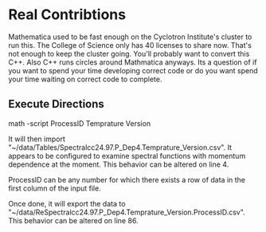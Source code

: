 # Real Contribtions

Mathematica used to be fast enough on the Cyclotron Institute's cluster to run this. The College of Science only has 40 licenses to share now. That's not enough to keep the cluster going. You'll probably want to convert this C++. Also C++ runs circles around Mathmatica anyways. Its a question of if you want to spend your time developing correct code or do you want spend your time waiting on correct code to complete.

## Execute Directions

math -script ProcessID Temprature Version

It will then import "~/data/Tables/Spectralcc24.97.P\_Dep4.Temprature\_Version.csv". It appears to be configured to examine spectral functions with momentum dependence at the moment. This behavior can be altered on line 4.

ProcessID can be any number for which there exists a row of data in the first column of the input file.

Once done, it will export the data to "~/data/ReSpectralcc24.97.P\_Dep4.Temprature\_Version.ProcessID.csv". This behavior can be altered on line 86.
